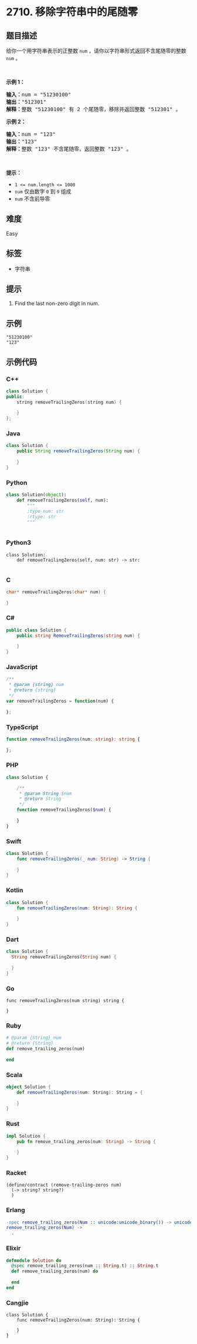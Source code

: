 # 2710. 移除字符串中的尾随零

## 题目描述

<p>给你一个用字符串表示的正整数 <code>num</code> ，请你以字符串形式返回不含尾随零的整数<em> </em><code>num</code><em> </em>。</p>

<p>&nbsp;</p>

<p><strong>示例 1：</strong></p>

<pre><strong>输入：</strong>num = "51230100"
<strong>输出：</strong>"512301"
<strong>解释：</strong>整数 "51230100" 有 2 个尾随零，移除并返回整数 "512301" 。
</pre>

<p><strong>示例 2：</strong></p>

<pre><strong>输入：</strong>num = "123"
<strong>输出：</strong>"123"
<strong>解释：</strong>整数 "123" 不含尾随零，返回整数 "123" 。
</pre>

<p>&nbsp;</p>

<p><strong>提示：</strong></p>

<ul>
	<li><code>1 &lt;= num.length &lt;= 1000</code></li>
	<li><code>num</code> 仅由数字 <code>0</code> 到 <code>9</code> 组成</li>
	<li><code>num</code> 不含前导零</li>
</ul>


## 难度

Easy

## 标签

- 字符串

## 提示

1. Find the last non-zero digit in num.

## 示例

```
"51230100"
"123"
```

## 示例代码

### C++

```cpp
class Solution {
public:
    string removeTrailingZeros(string num) {
        
    }
};
```

### Java

```java
class Solution {
    public String removeTrailingZeros(String num) {
        
    }
}
```

### Python

```python
class Solution(object):
    def removeTrailingZeros(self, num):
        """
        :type num: str
        :rtype: str
        """
        
```

### Python3

```python3
class Solution:
    def removeTrailingZeros(self, num: str) -> str:
        
```

### C

```c
char* removeTrailingZeros(char* num) {
    
}
```

### C#

```csharp
public class Solution {
    public string RemoveTrailingZeros(string num) {
        
    }
}
```

### JavaScript

```javascript
/**
 * @param {string} num
 * @return {string}
 */
var removeTrailingZeros = function(num) {
    
};
```

### TypeScript

```typescript
function removeTrailingZeros(num: string): string {
    
};
```

### PHP

```php
class Solution {

    /**
     * @param String $num
     * @return String
     */
    function removeTrailingZeros($num) {
        
    }
}
```

### Swift

```swift
class Solution {
    func removeTrailingZeros(_ num: String) -> String {
        
    }
}
```

### Kotlin

```kotlin
class Solution {
    fun removeTrailingZeros(num: String): String {
        
    }
}
```

### Dart

```dart
class Solution {
  String removeTrailingZeros(String num) {
    
  }
}
```

### Go

```golang
func removeTrailingZeros(num string) string {
    
}
```

### Ruby

```ruby
# @param {String} num
# @return {String}
def remove_trailing_zeros(num)
    
end
```

### Scala

```scala
object Solution {
    def removeTrailingZeros(num: String): String = {
        
    }
}
```

### Rust

```rust
impl Solution {
    pub fn remove_trailing_zeros(num: String) -> String {
        
    }
}
```

### Racket

```racket
(define/contract (remove-trailing-zeros num)
  (-> string? string?)
  )
```

### Erlang

```erlang
-spec remove_trailing_zeros(Num :: unicode:unicode_binary()) -> unicode:unicode_binary().
remove_trailing_zeros(Num) ->
  .
```

### Elixir

```elixir
defmodule Solution do
  @spec remove_trailing_zeros(num :: String.t) :: String.t
  def remove_trailing_zeros(num) do
    
  end
end
```

### Cangjie

```cangjie
class Solution {
    func removeTrailingZeros(num: String): String {

    }
}
```

